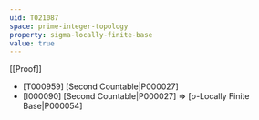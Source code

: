 ```yaml
---
uid: T021087
space: prime-integer-topology
property: sigma-locally-finite-base
value: true
---
```

[[Proof]]

* [T000959] [Second Countable|P000027]
* [I000090] [Second Countable|P000027] => [$\sigma$-Locally Finite Base|P000054]

